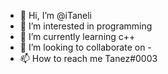 - 👋 Hi, I’m @iTaneli
- 👀 I’m interested in programming
- 🌱 I’m currently learning c++
- 💞️ I’m looking to collaborate on -
- 📫 How to reach me Tanez#0003
